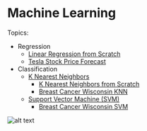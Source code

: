 # Machine Learning
Topics:
* Regression  
   * [Linear Regression from Scratch](Regression/LinearRegressionFromScratch.ipynb)
   * [Tesla Stock Price Forecast](Regression/TeslaStockPriceForecast.ipynb)
* Classification  
   * [K Nearest Neighbors](Classification/KNearestNeighbors)
        * [K Nearest Neighbors from Scratch](Classification/KNearestNeighbors/KNearestNeighborsFromScratch.ipynb)
        * [Breast Cancer Wisconsin KNN](Classification/KNearestNeighbors/BreastCancerWisconsinKNN.ipynb)
   * [Support Vector Machine (SVM)](Classification/SupportVectorMachine)
        * [Breast Cancer Wisconsin SVM](Classification/SupportVectorMachine/BreastCancerWisconsinSVM.ipynb)  
  
    
![alt text](http://scikit-learn.org/stable/_static/ml_map.png "Cheat-sheet")
